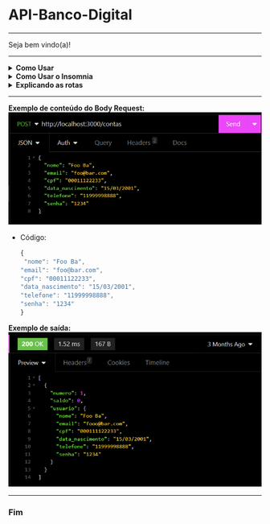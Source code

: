 # API-Banco-Digital
---

Seja bem vindo(a)!

---

<details>      
<summary><b>Como Usar</b></summary>

1. Clone o Repositório
   * Clone este repositório para o seu computador usando o seguinte comando:
      ```bash
      $ git clone git@github.com:novvais/API-Banco-Digital.git
      ```

2. Encontre o Diretorio
   * Encontre o diretorio usando o código abaixo:
      ```bash
      $ cd API-Banco-Digital
      ```
     
3. Baixe todas as Dependecias do Projeto
   * No terminal utilize o código abaixo para baixar todas as bibliotecas:
      ```bash
      $ npm i
      ```

4. Inicie o Servidor
   * Inicie o servidor usando o código:
      ```bash
      $ npm run dev
      ```

5. Para executar as rotas utilize o Insomnia ou um programa similiar
   * Baixe e instale o Insomnia acessando o link: https://insomnia.rest/download
   * Crie uma conta e se conecte no aplicativo

</details> 

<details>      
<summary><b>Como Usar o Insomnia</b></summary>

1. Na página incial do Insomnia, clique no ícone de + no canto superior direito
   <div><img src="./src/assets/foto_1.png"/></div>

2. Clique na primeira opção
   <div><img src="./src/assets/foto_2.png"/></div>

3. Dê um nome para a coleção
   <div><img src="./src/assets/foto_3.png"/></div>

4. Clique no ícone de + para criar uma rota
   <div><img src="./src/assets/foto_4.png"/></div> 

5. Clique na primeira opção
   <div><img src="./src/assets/foto_5.png"/></div>

6. Escolha o verbo da rota
   * Adicione o domínio e o caminho da API
      ```bash
      http://localhost:3000
      ```
   <div><img src="./src/assets/foto_6.png"/></div>

**Importante**

* Para testar a rota "listarConta" necessita adicionar a senha do banco do usuario
   <div><img src="./src/assets/foto_8.png"/></div>

* Para testar as rotas "consultaDoSaldo" e "extrato" necessita adicionar o número da conta e senha do banco
   <div><img src="./src/assets/foto_7.png"/></div>

</details>

<details>
<summary><b>Explicando as rotas</b></summary>

1. Rota **"listarContas"** - *Obrigatório o uso da query*
   * Adicione o dominio e o caminho da API
      ```bash
      http://localhost:3000/contas?senha_banco=123

   <div><img src="./src/assets/Listar.png"/></div>

2. Rota **"adicionandoConta"** *Obrigatório o uso do body request*
   * Adicione o dominio e o caminho da API
      ```bash
      http://localhost:3000/contas
   * Adicione os dados que for adicionar no body
   <div><img src="./src/assets/adicionado_contas.png"/></div>

3. Rota **"atualizarConta"** - *Obrigatório o uso do params e body request* 
   * Adicione o dominio e o caminho da API
      ```bash
      http://localhost:3000/contas/1/usuario
   * Adicione os dados que for atualizar no body
   <div><img src="./src/assets/atualizando_conta.png"/></div>

4. Rota **"exclurConta"** - *Obrigatório o uso do params*
   * Adicione o dominio e o caminho da API
      ```bash 
      http://localhost:3000/contas/2
   <div><img src="./src/assets/deletando_conta.png"/></div>

5. Rota **"deposito"** - *Obrigatório o uso do body request*
   * Adicione o dominio e o caminho da API
      ```bash 
      http://localhost:3000/transacoes/depositar
   * Adicione o "numero_conta" e "valor" no body
   <div><img src="./src/assets/deposito.png"/></div>

6. Rota **"saque"** - *Obrigatório o uso do body request*
   * Adicione o dominio e o caminho da API
      ```bash 
      http://localhost:3000/transacoes/sacar
   * Adicione o "numero_conta", "valor" e "senha" no body
   <div><img src="./src/assets/saque.png"/></div>

7. Rota **"transferir"** *Obrigatório o uso do body request*
   * Adicione o dominio e o caminho da API
      ```bash 
      http://localhost:3000/transacoes/transferir
   * Adicione o "numero_conta_origem", "numero_conta_destino", "valor" e "senha" no body
      * numero_conta_origem = Número da conta de quem vai enviar o dinheiro
      * numero_conta_desino = Número da  cnta de quem vai receber o dinheiro
   <div><img src="./src/assets/transferencias.png"/></div>

8. Rota **"consultaDoSaldo"** - *Obrigatório o uso da query*
   * Adicione o dominio e o caminho da API
      ```bash 
      http://localhost:3000/contas/saldo?numero_conta=1&senha=123
   * Adicione o "numero_conta" e "senha" no caminho utilizando "?" após a URL básica
   <div><img src="./src/assets/consulta_saldo.png"/></div>

8. Rota **"extrato"** - *Obrigatório o uso da query*
   * Adicione o dominio e o caminho da API
      ```bash 
      http://localhost:3000/contas/extrato?numero_conta=1&senha=123
   * Adicione o "numero_conta" e "senha" no caminho utilizando "?" após a URL básica
   <div><img src="./src/assets/extrato.png"/></div>

<details>
<summary>Funções do Insomnia</summary>

<details>
<summary>Body</summary>

-  Para usar o Body:
   -  Clique na caixa com o nome "Body" e em seguida clique na opção "JSON"
      <div><img src="./src/assets/body.png"/></div>

</details>

<details>
<summary>Query</summary>

-  Para usar a Query:
   -  Adicione uma "?" após a URL básica, se precisar adicionar mais de 1 informação use o "&"
   <div><img src="./src/assets/consulta_saldo.png"/></div>


</details>

</details>

</details>

---

**Exemplo de conteúdo do Body Request:**
<img src="./src/assets/exemplo_json.png"/>

   * Código:

      ```javascript  
      {
	   "nome": "Foo Ba",
      "email": "foo@bar.com",
      "cpf": "00011122233",
      "data_nascimento": "15/03/2001",
      "telefone": "11999998888",
      "senha": "1234"
      }   

**Exemplo de saída:** 
   <img src="./src/assets/exemplo_res.png"/>

---

### Fim